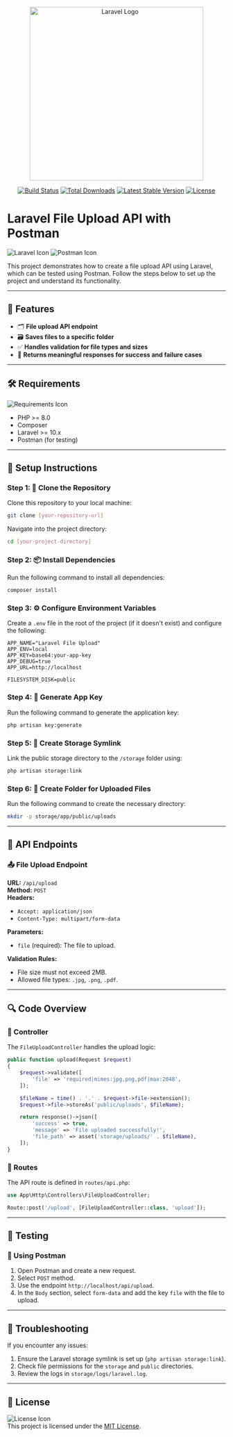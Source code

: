 <p align="center"><a href="https://laravel.com" target="_blank"><img src="https://raw.githubusercontent.com/laravel/art/master/logo-lockup/5%20SVG/2%20CMYK/1%20Full%20Color/laravel-logolockup-cmyk-red.svg" width="400" alt="Laravel Logo"></a></p>

<p align="center">
<a href="https://github.com/laravel/framework/actions"><img src="https://github.com/laravel/framework/workflows/tests/badge.svg" alt="Build Status"></a>
<a href="https://packagist.org/packages/laravel/framework"><img src="https://img.shields.io/packagist/dt/laravel/framework" alt="Total Downloads"></a>
<a href="https://packagist.org/packages/laravel/framework"><img src="https://img.shields.io/packagist/v/laravel/framework" alt="Latest Stable Version"></a>
<a href="https://packagist.org/packages/laravel/framework"><img src="https://img.shields.io/packagist/l/laravel/framework" alt="License"></a>
</p>

# Laravel File Upload API with Postman

![Laravel Icon](https://img.icons8.com/fluency/48/laravel.png) ![Postman Icon](https://img.icons8.com/fluency/48/postman-api.png)

This project demonstrates how to create a file upload API using Laravel, which can be tested using Postman. Follow the steps below to set up the project and understand its functionality.

---

## 🌟 Features  
- 🗂️ **File upload API endpoint**  
- 🗃️ **Saves files to a specific folder**  
- ✅ **Handles validation for file types and sizes**  
- 📝 **Returns meaningful responses for success and failure cases**

---

## 🛠️ Requirements  
![Requirements Icon](https://img.icons8.com/fluency/48/requirement.png)  
- PHP >= 8.0  
- Composer  
- Laravel >= 10.x  
- Postman (for testing)  

---

## 📂 Setup Instructions  

### Step 1: 🔄 Clone the Repository  
Clone this repository to your local machine:
```bash
git clone [your-repository-url]
```

Navigate into the project directory:
```bash
cd [your-project-directory]
```

### Step 2: 📦 Install Dependencies  
Run the following command to install all dependencies:
```bash
composer install
```

### Step 3: ⚙️ Configure Environment Variables  
Create a `.env` file in the root of the project (if it doesn't exist) and configure the following:
```env
APP_NAME="Laravel File Upload"
APP_ENV=local
APP_KEY=base64:your-app-key
APP_DEBUG=true
APP_URL=http://localhost

FILESYSTEM_DISK=public
```

### Step 4: 🔑 Generate App Key  
Run the following command to generate the application key:
```bash
php artisan key:generate
```

### Step 5: 🔗 Create Storage Symlink  
Link the public storage directory to the `/storage` folder using:
```bash
php artisan storage:link
```

### Step 6: 📁 Create Folder for Uploaded Files  
Run the following command to create the necessary directory:
```bash
mkdir -p storage/app/public/uploads
```

---

## 🔗 API Endpoints  

### 📤 File Upload Endpoint  
**URL:** `/api/upload`  
**Method:** `POST`  
**Headers:**  
- `Accept: application/json`  
- `Content-Type: multipart/form-data`  

**Parameters:**  
- `file` (required): The file to upload.  

**Validation Rules:**  
- File size must not exceed 2MB.  
- Allowed file types: `.jpg`, `.png`, `.pdf`.  

---

## 🔍 Code Overview  

### 📂 Controller  
The `FileUploadController` handles the upload logic:  
```php
public function upload(Request $request)
{
    $request->validate([
        'file' => 'required|mimes:jpg,png,pdf|max:2048',
    ]);

    $fileName = time() . '.' . $request->file->extension();
    $request->file->storeAs('public/uploads', $fileName);

    return response()->json([
        'success' => true,
        'message' => 'File uploaded successfully!',
        'file_path' => asset('storage/uploads/' . $fileName),
    ]);
}
```

### 📜 Routes  
The API route is defined in `routes/api.php`:  
```php
use App\Http\Controllers\FileUploadController;

Route::post('/upload', [FileUploadController::class, 'upload']);
```

---

## 🧪 Testing  

### 🧰 Using Postman  
1. Open Postman and create a new request.  
2. Select `POST` method.  
3. Use the endpoint `http://localhost/api/upload`.  
4. In the `Body` section, select `form-data` and add the key `file` with the file to upload.  

---

## 🚨 Troubleshooting  
If you encounter any issues:  
1. Ensure the Laravel storage symlink is set up (`php artisan storage:link`).  
2. Check file permissions for the `storage` and `public` directories.  
3. Review the logs in `storage/logs/laravel.log`.  

---

## 📜 License  
![License Icon](https://img.icons8.com/fluency/48/license.png)  
This project is licensed under the [MIT License](LICENSE).

